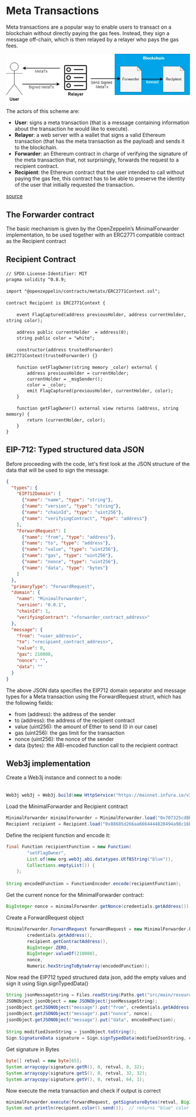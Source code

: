Meta Transactions
==================

Meta transactions are a popular way to enable users to transact on a blockchain without directly paying the gas fees. Instead, they sign a message off-chain, which is then relayed by a relayer who pays the gas fees.

![img.png](../img/Meta-Transaction/meta_transaction.png)

The actors of this scheme are:

- <b>User</b>: signs a meta transaction (that is a message containing information about the transaction he would like to execute).
- <b>Relayer</b>: a web server with a wallet that signs a valid Ethereum transaction (that has the meta transaction as the payload) and sends it to the blockchain.
- <b>Forwarder</b>: an Ethereum contract in charge of verifying the signature of the meta transaction that, not surprisingly, forwards the request to a recipient contract.
- <b>Recipient</b>: the Ethereum contract that the user intended to call without paying the gas fee, this contract has to be able to preserve the identity of the user that initially requested the transaction.

[source](https://medium.com/coinmonks/gas-free-transactions-meta-transactions-explained-f829509a462d)

The Forwarder contract
-----------------------------

The basic mechanism is given by the OpenZeppelin’s MinimalForwarder implementation, to be used together with an ERC2771 compatible contract as the Recipient contract 

Recipient Contract
-----------------------------

```solidity
// SPDX-License-Identifier: MIT
pragma solidity ^0.8.9;

import "@openzeppelin/contracts/metatx/ERC2771Context.sol";

contract Recipient is ERC2771Context {
    
    event FlagCaptured(address previousHolder, address currentHolder, string color);

    address public currentHolder  = address(0);
    string public color = "white";

    constructor(address trustedForwarder) ERC2771Context(trustedForwarder) {}

    function setFlagOwner(string memory _color) external {
        address previousHolder = currentHolder;
        currentHolder = _msgSender();
        color = _color;
        emit FlagCaptured(previousHolder, currentHolder, color);
    }

    function getFlagOwner() external view returns (address, string memory) {
        return (currentHolder, color);
    }
}
```

EIP-712: Typed structured data JSON
-----------------------------

Before proceeding with the code, let's first look at the JSON structure of the data that will be used to sign the message:

```json
{
  "types": {
    "EIP712Domain": [
      {"name": "name", "type": "string"},
      {"name": "version", "type": "string"},
      {"name": "chainId", "type": "uint256"},
      {"name": "verifyingContract", "type": "address"}
    ],
    "ForwardRequest": [
      {"name": "from", "type": "address"},
      {"name": "to", "type": "address"},
      {"name": "value", "type": "uint256"},
      {"name": "gas", "type": "uint256"},
      {"name": "nonce", "type": "uint256"},
      {"name": "data", "type": "bytes"}
    ]
  },
  "primaryType": "ForwardRequest",
  "domain": {
    "name": "MinimalForwarder",
    "version": "0.0.1",
    "chainId": 1,
    "verifyingContract": "<forwarder_contract_address>"
  },
  "message": {
    "from": "<user_address>",
    "to": "<recipient_contract_address>",
    "value": 0,
    "gas": 210000,
    "nonce": "",
    "data": ""
  }
}

```
The above JSON data specifies the EIP712 domain separator and message types for a Meta transaction using the ForwardRequest struct, which has the following fields:

- from (address): the address of the sender
- to (address): the address of the recipient contract
- value (uint256): the amount of Ether to send (0 in our case)
- gas (uint256): the gas limit for the transaction
- nonce (uint256): the nonce of the sender
- data (bytes): the ABI-encoded function call to the recipient contract


Web3j implementation
-----------------------------

Create a Web3j instance and connect to a node:
```java

Web3j web3j = Web3j.build(new HttpService("https://mainnet.infura.io/v3/your-project-id"));
```
Load the MinimalForwarder and Recipient contract
```java
MinimalForwarder minimalForwarder = MinimalForwarder.load("0x707325cd8bc6789f2cd2d87e53438ade70eada11", web3j, credentials, new StaticGasProvider(BigInteger.valueOf(4_100_000_000L),BigInteger.valueOf(6721975L)));
Recipient recipient = Recipient.load("0x88685d266aa6664444820494a98c16b284cda5e6", web3j, credentials, new StaticGasProvider(BigInteger.valueOf(4_100_000_000L),BigInteger.valueOf(6721975L)));
```
Define the recipient function and encode it:
```java
final Function recipientFunction = new Function(
        "setFlagOwner",
        List.of(new org.web3j.abi.datatypes.Utf8String("blue")),
        Collections.emptyList()) {
    };

String encodedFunction = FunctionEncoder.encode(recipientFunction);
```
Get the current nonce for the MinimalForwarder contract:
```java
BigInteger nonce = minimalForwarder.getNonce(credentials.getAddress()).send();   
```
Create a ForwardRequest object
```java
MinimalForwarder.ForwardRequest forwardRequest = new MinimalForwarder.ForwardRequest(
        credentials.getAddress(),
        recipient.getContractAddress(),
        BigInteger.ZERO,
        BigInteger.valueOf(210000),
        nonce,
        Numeric.hexStringToByteArray(encodedFunction));
```
Now read the EIP712 typed structured data json, add the empty values and sign it using Sign.signTypedData()
```java
String jsonMessageString = Files.readString(Paths.get("src/main/resources/data.json").toAbsolutePath());
JSONObject jsonObject = new JSONObject(jsonMessageString);
jsonObject.getJSONObject("message").put("from", credentials.getAddress());
jsonObject.getJSONObject("message").put("nonce", nonce);
jsonObject.getJSONObject("message").put("data", encodedFunction);

String modifiedJsonString = jsonObject.toString();
Sign.SignatureData signature = Sign.signTypedData(modifiedJsonString, credentials.getEcKeyPair());
```
Get signature in Bytes
```java
byte[] retval = new byte[65];
System.arraycopy(signature.getR(), 0, retval, 0, 32);
System.arraycopy(signature.getS(), 0, retval, 32, 32);
System.arraycopy(signature.getV(), 0, retval, 64, 1);
```
Now execute the meta transaction and check if output is correct
```java
minimalForwarder.execute(forwardRequest, getSignatureBytes(retval, BigInteger.valueOf(210000)).send();
System.out.println(recipient.color().send());  // returns "blue" color
```


